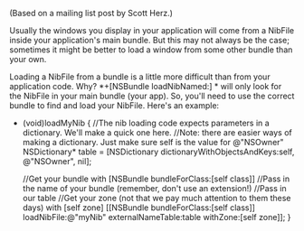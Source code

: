 (Based on a mailing list post by Scott Herz.)

Usually the windows you display in your application will come from a NibFile inside your application's main bundle. But this may not always be the case; sometimes it might be better to load a window from some other bundle than your own.

Loading a NibFile from a bundle is a little more difficult than from your 
application code. Why? *+[NSBundle loadNibNamed:] * will only look for the 
NibFile in your main bundle (your app). So, you'll need to use the correct 
bundle to find and load your NibFile. Here's an example:

    
- (void)loadMyNib
{
     //The nib loading code expects parameters in a dictionary. We'll 
make a quick one here.
     //Note: there are easier ways of making a dictionary. Just make sure 
self is the value for @"NSOwner"
     NSDictionary* table = [NSDictionary 
dictionaryWithObjectsAndKeys:self, @"NSOwner", nil];

     //Get your bundle with [NSBundle bundleForClass:[self class]]
     //Pass in the name of your bundle (remember, don't use an extension!)
     //Pass in our table
     //Get your zone (not that we pay much attention to them these days) 
with [self zone]
     [[NSBundle bundleForClass:[self class]] loadNibFile:@"myNib" 
externalNameTable:table withZone:[self zone]];
}
